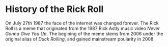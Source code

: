 
<body>
  <h1> History of the Rick Roll </h1>
  <p1> On July 27th 1987 the face of the internet was changed forever. The Rick Roll is a meme that originated from the 1987 Rick Astly music video</p1><i> Never Gonna Give You Up.</i> The begining of the meme stems from 2006 under the original alias of <i>Duck Rolling</i>, and gained mainstream poularity in 2008 
  </body>

  

